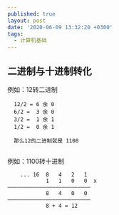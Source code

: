 ```yaml
---
published: true
layout: post
date: '2020-06-09 13:32:20 +0300'
tags:
  - 计算机基础
---
```

## 二进制与十进制转化


例如：12转二进制

```
  12/2 = 6 余 0
  6/2 =  3 余 0
  3/2 =  1 余 1
  1/2 =  0 余 1
  
  那么12的二进制就是 1100
  
```

例如：1100转十进制

```
	...	16	8	4	2	1   
			1	1	0	0  x
——————————————————————————
			8	4	0	0
——————————————————————————
			8 + 4 = 12    
	   
```
